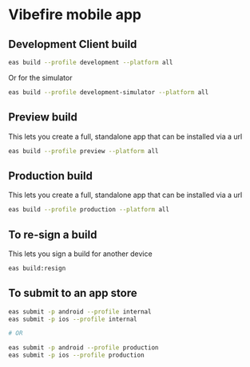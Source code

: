 # Vibefire mobile app

## Development Client build

```bash
eas build --profile development --platform all
```

Or for the simulator

```bash
eas build --profile development-simulator --platform all
```

## Preview build

This lets you create a full, standalone app that can be installed
via a url

```bash
eas build --profile preview --platform all
```

## Production build

This lets you create a full, standalone app that can be installed
via a url

```bash
eas build --profile production --platform all
```

## To re-sign a build

This lets you sign a build for another device

```bash
eas build:resign
```

## To submit to an app store

```bash
eas submit -p android --profile internal
eas submit -p ios --profile internal

# OR

eas submit -p android --profile production
eas submit -p ios --profile production
```
